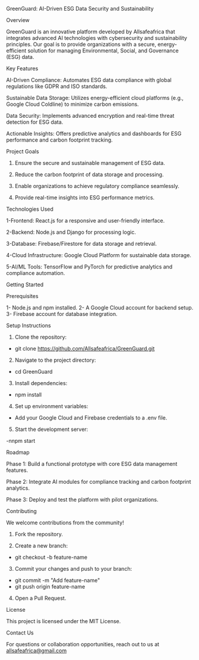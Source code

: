 GreenGuard: AI-Driven ESG Data Security and Sustainability

Overview

GreenGuard is an innovative platform developed by Allsafeafrica that integrates advanced AI technologies with cybersecurity and sustainability principles. Our goal is to provide organizations with a secure, energy-efficient solution for managing Environmental, Social, and Governance (ESG) data.

Key Features

AI-Driven Compliance: Automates ESG data compliance with global regulations like GDPR and ISO standards.

Sustainable Data Storage: Utilizes energy-efficient cloud platforms (e.g., Google Cloud Coldline) to minimize carbon emissions.

Data Security: Implements advanced encryption and real-time threat detection for ESG data.

Actionable Insights: Offers predictive analytics and dashboards for ESG performance and carbon footprint tracking.


Project Goals

1. Ensure the secure and sustainable management of ESG data.

2. Reduce the carbon footprint of data storage and processing.

3. Enable organizations to achieve regulatory compliance seamlessly.

4. Provide real-time insights into ESG performance metrics.



Technologies Used

1-Frontend: React.js for a responsive and user-friendly interface.

2-Backend: Node.js and Django for processing logic.

3-Database: Firebase/Firestore for data storage and retrieval.

4-Cloud Infrastructure: Google Cloud Platform for sustainable data storage.

5-AI/ML Tools: TensorFlow and PyTorch for predictive analytics and compliance automation.


Getting Started

Prerequisites

1- Node.js and npm installed.
2- A Google Cloud account for backend setup.
3- Firebase account for database integration.


Setup Instructions

1. Clone the repository:

- git clone https://github.com/Allsafeafrica/GreenGuard.git


2. Navigate to the project directory:

- cd GreenGuard

3. Install dependencies:

- npm install

4. Set up environment variables:

- Add your Google Cloud and Firebase credentials to a .env file.

5. Start the development server:

-nnpm start


Roadmap

Phase 1: Build a functional prototype with core ESG data management features.

Phase 2: Integrate AI modules for compliance tracking and carbon footprint analytics.

Phase 3: Deploy and test the platform with pilot organizations.


Contributing

We welcome contributions from the community!

1. Fork the repository.

2. Create a new branch:

- git checkout -b feature-name


3. Commit your changes and push to your branch:

- git commit -m "Add feature-name"
- git push origin feature-name


4. Open a Pull Request.



License

This project is licensed under the MIT License.

Contact Us

For questions or collaboration opportunities, reach out to us at allsafeafrica@gmail.com
